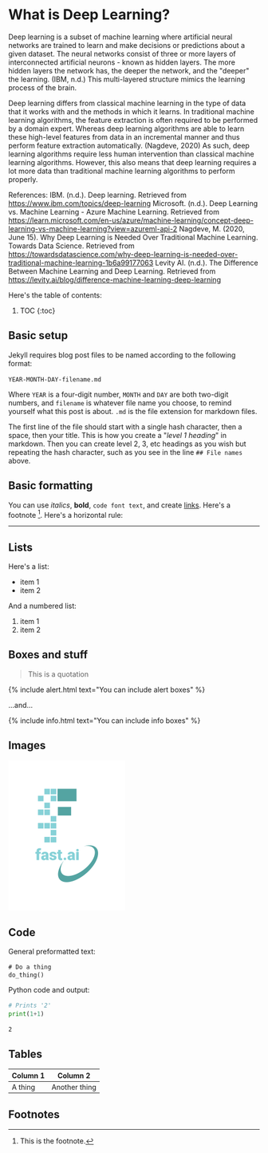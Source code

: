# What is Deep Learning?

Deep learning is a subset of machine learning where artificial neural networks are trained to learn and make decisions or predictions about a given dataset. The neural networks consist of three or more layers of interconnected artificial neurons - known as hidden layers. The more hidden layers the network has, the deeper the network, and the "deeper" the learning. (IBM, n.d.) This multi-layered structure mimics the learning process of the brain.

Deep learning differs from classical machine learning in the type of data that it works with and the methods in which it learns. In traditional machine learning algorithms, the feature extraction is often required to be performed by a domain expert. Whereas deep learning algorithms are able to learn these high-level features from data in an incremental manner and thus perform feature extraction automatically. (Nagdeve, 2020)
As such, deep learning algorithms require less human intervention than classical machine learning algorithms. However, this also means that deep learning requires a lot more data than traditional machine learning algorithms to perform properly.

References:
IBM. (n.d.). Deep learning. Retrieved from https://www.ibm.com/topics/deep-learning
Microsoft. (n.d.). Deep Learning vs. Machine Learning - Azure Machine Learning. Retrieved from https://learn.microsoft.com/en-us/azure/machine-learning/concept-deep-learning-vs-machine-learning?view=azureml-api-2
Nagdeve, M. (2020, June 15). Why Deep Learning is Needed Over Traditional Machine Learning. Towards Data Science. Retrieved from https://towardsdatascience.com/why-deep-learning-is-needed-over-traditional-machine-learning-1b6a99177063
Levity AI. (n.d.). The Difference Between Machine Learning and Deep Learning. Retrieved from https://levity.ai/blog/difference-machine-learning-deep-learning

Here's the table of contents:

1. TOC
{:toc}

## Basic setup

Jekyll requires blog post files to be named according to the following format:

`YEAR-MONTH-DAY-filename.md`

Where `YEAR` is a four-digit number, `MONTH` and `DAY` are both two-digit numbers, and `filename` is whatever file name you choose, to remind yourself what this post is about. `.md` is the file extension for markdown files.

The first line of the file should start with a single hash character, then a space, then your title. This is how you create a "*level 1 heading*" in markdown. Then you can create level 2, 3, etc headings as you wish but repeating the hash character, such as you see in the line `## File names` above.

## Basic formatting

You can use *italics*, **bold**, `code font text`, and create [links](https://www.markdownguide.org/cheat-sheet/). Here's a footnote [^1]. Here's a horizontal rule:

---

## Lists

Here's a list:

- item 1
- item 2

And a numbered list:

1. item 1
1. item 2

## Boxes and stuff

> This is a quotation

{% include alert.html text="You can include alert boxes" %}

...and...

{% include info.html text="You can include info boxes" %}

## Images

![](/images/logo.png "fast.ai's logo")

## Code

General preformatted text:

    # Do a thing
    do_thing()

Python code and output:

```python
# Prints '2'
print(1+1)
```

    2

## Tables

| Column 1 | Column 2 |
|-|-|
| A thing | Another thing |

## Footnotes

[^1]: This is the footnote.

